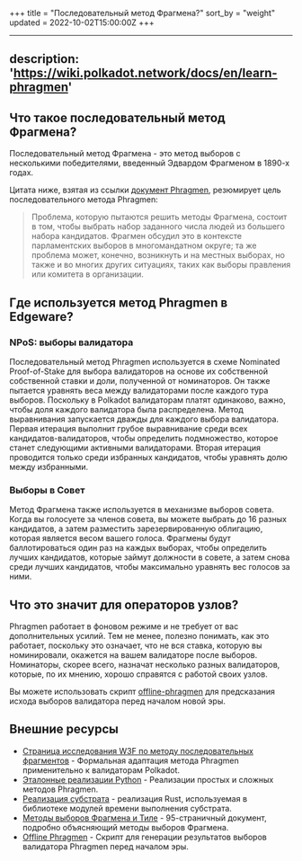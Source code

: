 +++
title = "Последовательный метод Фрагмена?"
sort_by = "weight"
updated = 2022-10-02T15:00:00Z
+++

---
description: 'https://wiki.polkadot.network/docs/en/learn-phragmen'
---

## Что такое последовательный метод Фрагмена?

Последовательный метод Фрагмена - это метод выборов с несколькими победителями, введенный Эдвардом Фрагменом в 1890-х годах.

Цитата ниже, взятая из ссылки [документ Phragmen](https://arxiv.org/pdf/1611.08826.pdf), резюмирует цель последовательного метода Phragmen:

> Проблема, которую пытаются решить методы Фрагмена, состоит в том, чтобы выбрать набор заданного числа людей из большего набора кандидатов. Фрагмен обсудил это в контексте парламентских выборов в многомандатном округе; та же проблема может, конечно, возникнуть и на местных выборах, но также и во многих других ситуациях, таких как выборы правления или комитета в организации.

## Где используется метод Phragmen в Edgeware?

### NPoS: выборы валидатора

Последовательный метод Phragmen используется в схеме Nominated Proof-of-Stake для выбора валидаторов на основе их собственной собственной ставки и доли, полученной от номинаторов. Он также пытается уравнять веса между валидаторами после каждого тура выборов. Поскольку в Polkadot валидаторам платят одинаково, важно, чтобы доля каждого валидатора была распределена. Метод выравнивания запускается дважды для каждого выбора валидатора. Первая итерация выполнит грубое выравнивание среди всех кандидатов-валидаторов, чтобы определить подмножество, которое станет следующими активными валидаторами. Вторая итерация проводится только среди избранных кандидатов, чтобы уравнять долю между избранными.

### Выборы в Совет

Метод Фрагмена также используется в механизме выборов совета. Когда вы голосуете за членов совета, вы можете выбрать до 16 разных кандидатов, а затем разместить зарезервированную облигацию, которая является весом вашего голоса. Фрагмены будут баллотироваться один раз на каждых выборах, чтобы определить лучших кандидатов, которые займут должности в совете, а затем снова среди лучших кандидатов, чтобы максимально уравнять вес голосов за ними.

## Что это значит для операторов узлов?

Phragmen работает в фоновом режиме и не требует от вас дополнительных усилий. Тем не менее, полезно понимать, как это работает, поскольку это означает, что не вся ставка, которую вы номинировали, окажется на вашем валидаторе после выборов. Номинаторы, скорее всего, назначат несколько разных валидаторов, которые, по их мнению, хорошо справятся с работой своих узлов.

Вы можете использовать скрипт [offline-phragmen](https://github.com/kianenigma/offline-phragmen) для предсказания исхода выборов валидатора перед началом новой эры.

## Внешние ресурсы

- [Страница исследования W3F по методу последовательных фрагментов](https://research.web3.foundation/en/latest/polkadot/NPoS/4.%20Sequential%20Phragm%C3%A9n%E2%80%99s%20method/) - Формальная адаптация метода Phragmen применительно к валидаторам Polkadot.
- [Эталонные реализации Python](https://github.com/w3f/consensus/tree/master/NPoS) - Реализации простых и сложных методов Phragmen.
- [Реализация субстрата](https://github.com/paritytech/substrate/blob/master/core/phragmen/src/lib.rs) - реализация Rust, используемая в библиотеке модулей времени выполнения субстрата.
- [Методы выборов Фрагмена и Тиле](https://arxiv.org/pdf/1611.08826.pdf) - 95-страничный документ, подробно объясняющий методы выборов Фрагмена.
- [Offline Phragmen](https://github.com/kianenigma/offline-phragmen) - Скрипт для генерации результатов выборов валидатора Phragmen перед началом эры.
